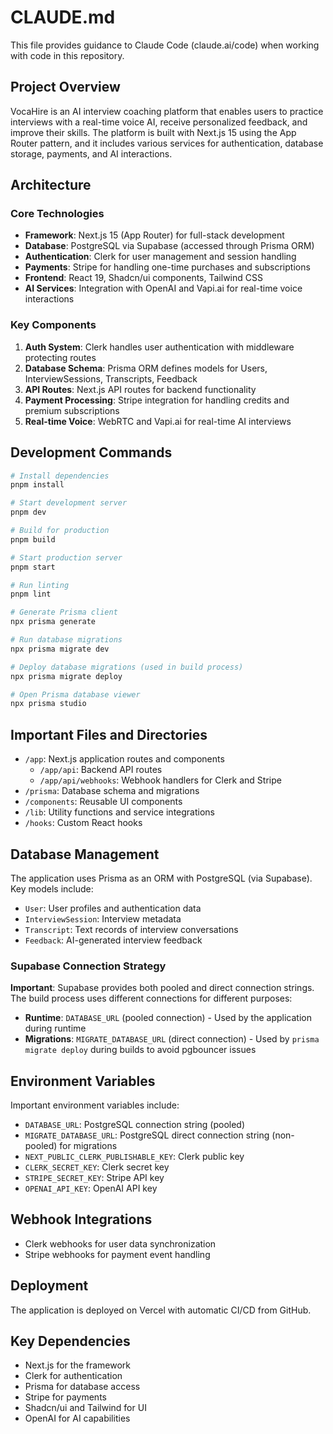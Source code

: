 # CLAUDE.md

This file provides guidance to Claude Code (claude.ai/code) when working with code in this repository.

## Project Overview

VocaHire is an AI interview coaching platform that enables users to practice interviews with a real-time voice AI, receive personalized feedback, and improve their skills. The platform is built with Next.js 15 using the App Router pattern, and it includes various services for authentication, database storage, payments, and AI interactions.

## Architecture

### Core Technologies

- **Framework**: Next.js 15 (App Router) for full-stack development
- **Database**: PostgreSQL via Supabase (accessed through Prisma ORM)
- **Authentication**: Clerk for user management and session handling
- **Payments**: Stripe for handling one-time purchases and subscriptions
- **Frontend**: React 19, Shadcn/ui components, Tailwind CSS
- **AI Services**: Integration with OpenAI and Vapi.ai for real-time voice interactions

### Key Components

1. **Auth System**: Clerk handles user authentication with middleware protecting routes
2. **Database Schema**: Prisma ORM defines models for Users, InterviewSessions, Transcripts, Feedback
3. **API Routes**: Next.js API routes for backend functionality
4. **Payment Processing**: Stripe integration for handling credits and premium subscriptions
5. **Real-time Voice**: WebRTC and Vapi.ai for real-time AI interviews

## Development Commands

```bash
# Install dependencies
pnpm install

# Start development server
pnpm dev

# Build for production
pnpm build

# Start production server
pnpm start

# Run linting
pnpm lint

# Generate Prisma client
npx prisma generate

# Run database migrations
npx prisma migrate dev

# Deploy database migrations (used in build process)
npx prisma migrate deploy

# Open Prisma database viewer
npx prisma studio
```

## Important Files and Directories

- `/app`: Next.js application routes and components
  - `/app/api`: Backend API routes
  - `/app/api/webhooks`: Webhook handlers for Clerk and Stripe
- `/prisma`: Database schema and migrations
- `/components`: Reusable UI components
- `/lib`: Utility functions and service integrations
- `/hooks`: Custom React hooks

## Database Management

The application uses Prisma as an ORM with PostgreSQL (via Supabase). Key models include:

- `User`: User profiles and authentication data
- `InterviewSession`: Interview metadata
- `Transcript`: Text records of interview conversations
- `Feedback`: AI-generated interview feedback

### Supabase Connection Strategy

**Important**: Supabase provides both pooled and direct connection strings. The build process uses different connections for different purposes:

- **Runtime**: `DATABASE_URL` (pooled connection) - Used by the application during runtime
- **Migrations**: `MIGRATE_DATABASE_URL` (direct connection) - Used by `prisma migrate deploy` during builds to avoid pgbouncer issues

## Environment Variables

Important environment variables include:

- `DATABASE_URL`: PostgreSQL connection string (pooled)
- `MIGRATE_DATABASE_URL`: PostgreSQL direct connection string (non-pooled) for migrations
- `NEXT_PUBLIC_CLERK_PUBLISHABLE_KEY`: Clerk public key
- `CLERK_SECRET_KEY`: Clerk secret key
- `STRIPE_SECRET_KEY`: Stripe API key
- `OPENAI_API_KEY`: OpenAI API key

## Webhook Integrations

- Clerk webhooks for user data synchronization
- Stripe webhooks for payment event handling

## Deployment

The application is deployed on Vercel with automatic CI/CD from GitHub.

## Key Dependencies

- Next.js for the framework
- Clerk for authentication
- Prisma for database access
- Stripe for payments
- Shadcn/ui and Tailwind for UI
- OpenAI for AI capabilities